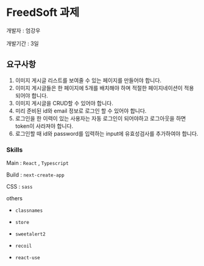 # FreedSoft 과제

개발자 : 엄강우

개발기간 : 3일

## 요구사항

1. 이미지 게시글 리스트를 보여줄 수 있는 페이지를 만들어야 합니다.
2. 이미지 게시글들은 한 페이지에 5개를 배치해야 하며 적절한 페이지네이션이 적용되어야 합니다.
3. 이미지 게시글을 CRUD할 수 있어야 합니다.
4. 미리 준비된 id와 email 정보로 로그인 할 수 있어야 합니다.
5. 로그인을 한 이력이 있는 사용자는 자동 로그인이 되어야하고 로그아웃을 하면 token이 사라져야 합니다.
6. 로그인할 때 id와 password를 입력하는 input에 유효성검사를 추가하여야 합니다.

### Skills

Main : `React` , `Typescript` 

Build : `next-create-app`

 CSS : `sass`

others

- `classnames`

- `store`

- `sweetalert2`

- `recoil`

- `react-use`

  
